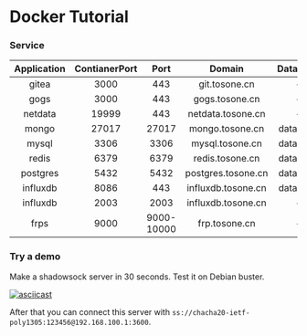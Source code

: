 # Docker Tutorial

### Service

|Application|ContianerPort|Port|Domain|Database|Admin|Password|
|:---:|:---:|:---:|:---:|:---:|:---:|:---:|
|gitea|3000|443|git.tosone.cn|-|-|-|
|gogs|3000|443|gogs.tosone.cn|-|-|-|
|netdata|19999|443|netdata.tosone.cn|-|-|-|
|mongo|27017|27017|mongo.tosone.cn|database|tosone|secret|
|mysql|3306|3306|mysql.tosone.cn|database|tosone|secret|
|redis|6379|6379|redis.tosone.cn|database|tosone|secret|
|postgres|5432|5432|postgres.tosone.cn|database|tosone|secret|
|influxdb|8086|443|influxdb.tosone.cn|database|tosone|secret|
|influxdb|2003|2003|influxdb.tosone.cn|-|-|-|
|frps|9000|9000-10000|frp.tosone.cn|-|-|-|


### Try a demo

Make a shadowsock server in 30 seconds. Test it on Debian buster.

[![asciicast](https://asciinema.org/a/WaGjxoVTRdlyUIkG6BlFRiBWz.svg)](https://asciinema.org/a/WaGjxoVTRdlyUIkG6BlFRiBWz)

After that you can connect this server with `ss://chacha20-ietf-poly1305:123456@192.168.100.1:3600`. 
